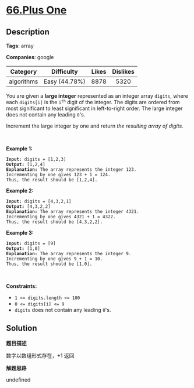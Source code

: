 # [66.Plus One](https://leetcode.com/problems/plus-one/description/)

## Description

**Tags**: array

**Companies**: google

| Category | Difficulty | Likes | Dislikes |
| :------: | :--------: | :---: | :------: |
| algorithms | Easy (44.78%) | 8878 | 5320 |

<p>You are given a <strong>large integer</strong> represented as an integer array <code>digits</code>, where each <code>digits[i]</code> is the <code>i<sup>th</sup></code> digit of the integer. The digits are ordered from most significant to least significant in left-to-right order. The large integer does not contain any leading <code>0</code>&#39;s.</p>
<p>Increment the large integer by one and return <em>the resulting array of digits</em>.</p>
<p>&nbsp;</p>
<p><strong class="example">Example 1:</strong></p>
<pre><code><strong>Input:</strong> digits = [1,2,3]
<strong>Output:</strong> [1,2,4]
<strong>Explanation:</strong> The array represents the integer 123.
Incrementing by one gives 123 + 1 = 124.
Thus, the result should be [1,2,4].</code></pre>
<p><strong class="example">Example 2:</strong></p>
<pre><code><strong>Input:</strong> digits = [4,3,2,1]
<strong>Output:</strong> [4,3,2,2]
<strong>Explanation:</strong> The array represents the integer 4321.
Incrementing by one gives 4321 + 1 = 4322.
Thus, the result should be [4,3,2,2].</code></pre>
<p><strong class="example">Example 3:</strong></p>
<pre><code><strong>Input:</strong> digits = [9]
<strong>Output:</strong> [1,0]
<strong>Explanation:</strong> The array represents the integer 9.
Incrementing by one gives 9 + 1 = 10.
Thus, the result should be [1,0].</code></pre>
<p>&nbsp;</p>
<p><strong>Constraints:</strong></p>
<ul>
  <li><code>1 &lt;= digits.length &lt;= 100</code></li>
  <li><code>0 &lt;= digits[i] &lt;= 9</code></li>
  <li><code>digits</code> does not contain any leading <code>0</code>&#39;s.</li>
</ul>

## Solution

**题目描述**

数字以数组形式存在，+1 返回

**解题思路**

undefined

